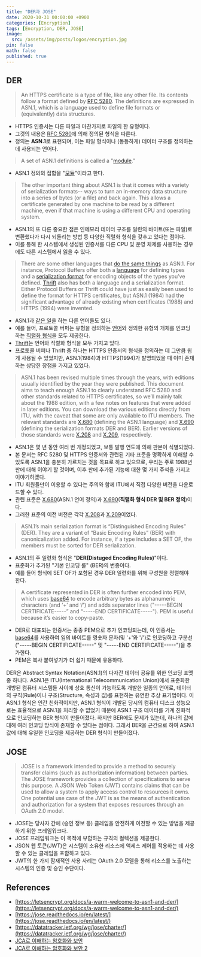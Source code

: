 ```yaml
---
title: "DER과 JOSE"
date: 2020-10-31 00:00:00 +0900
categories: [Encryption]
tags: [Encryption, DER, JOSE]
image:
  src: /assets/img/posts/logos/encryption.jpg
pin: false
math: false
published: true
---
```


## DER

> An HTTPS certificate is a type of file, like any other file. Its contents follow a format defined by [RFC 5280](https://tools.ietf.org/html/rfc5280). The definitions are expressed in ASN.1, which is a language used to define file formats or (equivalently) data structures.

- HTTPS 인증서는 다른 파일과 마찬가지로 파일의 한 유형이다.
- 그것의 내용은 [RFC 5280](https://tools.ietf.org/html/rfc5280)에 의해 정의된 형식을 따른다.
- 정의는 **ASN.1**로 표현되며, 이는 파일 형식이나 (동등하게) 데이터 구조를 정의하는 데 사용되는 언어다.

> A set of ASN.1 definitions is called a "[module](https://www.obj-sys.com/asn1tutorial/node6.html).”

- ASN.1 정의의 집합을 "[모듈](https://www.obj-sys.com/asn1tutorial/node6.html)"이라고 한다.

> The other important thing about ASN.1 is that it comes with a variety of serialization formats-- ways to turn an in-memory data structure into a series of bytes (or a file) and back again. This allows a certificate generated by one machine to be read by a different machine, even if that machine is using a different CPU and operating system.

- ASN.1의 또 다른 중요한 점은 인메모리 데이터 구조를 일련의 바이트(또는 파일)로 변환했다가 다시 되돌리는 방법 등 다양한 직렬화 형식을 갖추고 있다는 점이다.
- 이를 통해 한 시스템에서 생성된 인증서를 다른 CPU 및 운영 체제를 사용하는 경우에도 다른 시스템에서 읽을 수 있다.

> There are some other languages that [do the same things](https://en.wikipedia.org/wiki/Interface_description_language) as ASN.1. For instance, Protocol Buffers offer both a [language](https://developers.google.com/protocol-buffers/docs/proto3) for defining types and a [serialization format](https://developers.google.com/protocol-buffers/docs/encoding) for encoding objects of the types you’ve defined. [Thrift](https://thrift.apache.org/) also has both a language and a serialization format. Either Protocol Buffers or Thrift could have just as easily been used to define the format for HTTPS certificates, but ASN.1 (1984) had the significant advantage of already existing when certificates (1988) and HTTPS (1994) were invented.

- ASN.1과 [같은 일](https://en.wikipedia.org/wiki/Interface_description_language)을 하는 다른 언어들도 있다.
- 예를 들어, 프로토콜 버퍼는 유형을 정의하는 [언어](https://developers.google.com/protocol-buffers/docs/proto3)와 정의한 유형의 개체를 인코딩하는 [직렬화 형식](https://developers.google.com/protocol-buffers/docs/encoding)을 모두 제공한다.
- [Thrift](https://thrift.apache.org/)는 언어와 직렬화 형식을 모두 가지고 있다.
- 프로토콜 버퍼나 Thrift 중 하나는 HTTPS 인증서의 형식을 정의하는 데 그만큼 쉽게 사용될 수 있었지만, ASN.1(1984)과 HTTPS(1994)가 발명되었을 때 이미 존재하는 상당한 장점을 가지고 있었다.

> ASN.1 has been revised multiple times through the years, with editions usually identified by the year they were published. This document aims to teach enough ASN.1 to clearly understand RFC 5280 and other standards related to HTTPS certificates, so we’ll mainly talk about the 1988 edition, with a few notes on features that were added in later editions. You can download the various editions directly from ITU, with the caveat that some are only available to ITU members. The relevant standards are [X.680](https://www.itu.int/rec/T-REC-X.680) (defining the ASN.1 language) and [X.690](https://www.itu.int/rec/T-REC-X.690) (defining the serialization formats DER and BER). Earlier versions of those standards were [X.208](https://www.itu.int/rec/T-REC-X.208/en) and [X.209](https://www.itu.int/rec/T-REC-X.209/en), respectively.

- ASN.1은 몇 년 동안 여러 번 개정되었고, 보통 발행 연도에 의해 판본이 식별되었다.
- 본 문서는 RFC 5280 및 HTTPS 인증서와 관련된 기타 표준을 명확하게 이해할 수 있도록 ASN.1을 충분히 가르치는 것을 목표로 하고 있으므로, 우리는 주로 1988년 판에 대해 이야기 할 것이며, 이후 판에 추가된 기능에 대한 몇 가지 주석을 가지고 이야기하겠다.
- ITU 회원들만이 이용할 수 있다는 주의와 함께 ITU에서 직접 다양한 버전을 다운로드할 수 있다.
- 관련 표준은 [X.680](https://www.itu.int/rec/T-REC-X.680)(ASN.1 언어 정의)과 [X.690](https://www.itu.int/rec/T-REC-X.690)(**직렬화 형식 DER 및 BER 정의**)이다.
- 그러한 표준의 이전 버전은 각각 [X.208](https://www.itu.int/rec/T-REC-X.208/en)과 [X.209](https://www.itu.int/rec/T-REC-X.209/en)이었다.

> ASN.1’s main serialization format is “Distinguished Encoding Rules” (DER). They are a variant of “Basic Encoding Rules” (BER) with canonicalization added. For instance, if a type includes a SET OF, the members must be sorted for DER serialization.

- ASN.1의 주 일련화 형식은 "**DER(Distuged Encoding Rules)**"이다.
- 표준화가 추가된 "기본 인코딩 룰" (BER)의 변종이다.
- 예를 들어 형식에 SET OF가 포함된 경우 DER 일련화를 위해 구성원을 정렬해야 한다.

> A certificate represented in DER is often further encoded into PEM, which uses [base64](https://en.wikipedia.org/wiki/Base64) to encode arbitrary bytes as alphanumeric characters (and ‘+’ and ‘/') and adds separator lines ("-----BEGIN CERTIFICATE-----” and “-----END CERTIFICATE-----"). PEM is useful because it’s easier to copy-paste.

- DER로 대표되는 인증서는 종종 PEM으로 추가 인코딩되는데, 이 인증서는 [base64](https://en.wikipedia.org/wiki/Base64)를 사용하여 임의 바이트를 영숫자 문자(및 '+'와 '/')로 인코딩하고 구분선("-----BEGIN CERTIFICATE-----" 및 "-----END CERTIFICATE-----")을 추가한다.
- PEM은 복사 붙여넣기가 더 쉽기 때문에 유용하다.

DER은 Abstract Syntax Notation(ASN.1)의 다자간 데이터 공유를 위한 인코딩 포맷 중 하나다. ASN.1은 ITU(International Telecommunication Union)에서 표준화한 개방된 컴퓨터 시스템들 사이에 상호 통신이 가능하도록 개발한 일종의 언어로, 데이터의 규칙(Rule)이나 구조(Structure, 속성과 값)를 표현하는 유연한 추상 표기법이다. 이 ASN.1 형식은 인간 친화적이지만, ASN.1 형식이 개발된 당시의 컴퓨터 디스크 성능으로는 효율적으로 ASN.1을 처리할 수 없었기 때문에 ASN.1 구조 데이터를 기계 친화적으로 인코딩하는 BER 형식이 만들어졌다. 하지만 BER에도 문제가 있는데, 하나의 값에 대해 여러 인코딩 방식이 존재할 수 있다는 점이다. 그래서 BER을 근간으로 하여 ASN.1 값에 대해 유일한 인코딩을 제공하는 DER 형식이 만들어졌다.

## JOSE

> JOSE is a framework intended to provide a method to securely transfer claims (such as authorization information) between parties. The JOSE framework provides a collection of specifications to serve this purpose. A JSON Web Token (JWT) contains claims that can be used to allow a system to apply access control to resources it owns. One potential use case of the JWT is as the means of authentication and authorization for a system that exposes resources through an OAuth 2.0 model.

- JOSE는 당사자 간에 (승인 정보 등) 클레임을 안전하게 이전할 수 있는 방법을 제공하기 위한 프레임워크다.
- JOSE 프레임워크는 이 목적에 부합하는 규격의 컬렉션을 제공한다.
- JSON 웹 토큰(JWT)은 시스템이 소유한 리소스에 액세스 제어를 적용하는 데 사용할 수 있는 클레임을 포함하고 있다.
- JWT의 한 가지 잠재적인 사용 사례는 OAuth 2.0 모델을 통해 리소스를 노출하는 시스템의 인증 및 승인 수단이다.

## References

- [https://letsencrypt.org/docs/a-warm-welcome-to-asn1-and-der/](https://letsencrypt.org/docs/a-warm-welcome-to-asn1-and-der/)
- [https://jose.readthedocs.io/en/latest/](https://jose.readthedocs.io/en/latest/)
- [https://datatracker.ietf.org/wg/jose/charter/](https://datatracker.ietf.org/wg/jose/charter/)
- [JCA로 이해하는 암호화와 보안](https://d2.naver.com/helloworld/197937)
- [JCA로 이해하는 암호화와 보안 2](https://d2.naver.com/helloworld/227016)
